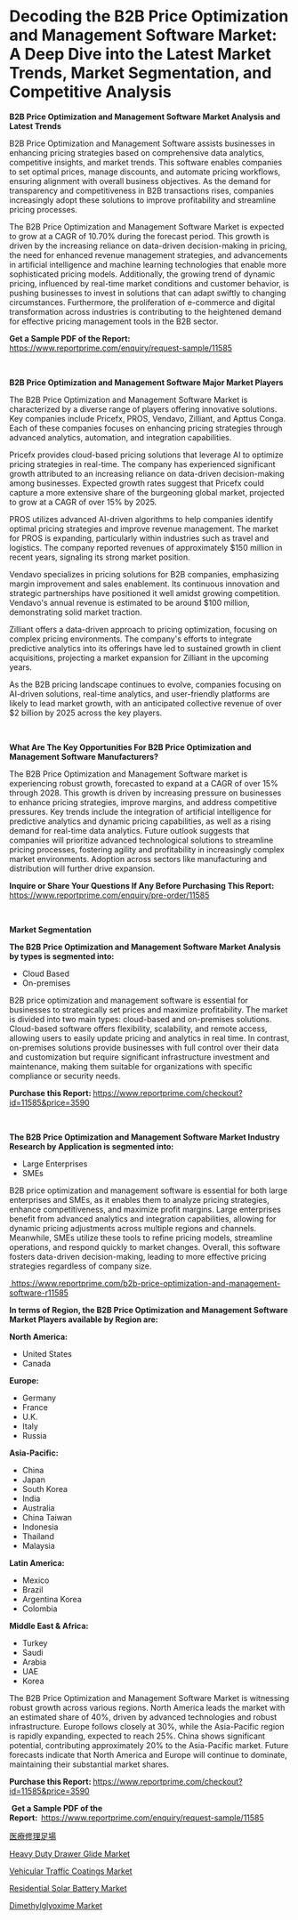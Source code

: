 <p><h1>Decoding the B2B Price Optimization and Management Software Market: A Deep Dive into the Latest Market Trends, Market Segmentation, and Competitive Analysis</h1></p><p><strong>B2B Price Optimization and Management Software Market Analysis and Latest Trends</strong></p>
<p><p>B2B Price Optimization and Management Software assists businesses in enhancing pricing strategies based on comprehensive data analytics, competitive insights, and market trends. This software enables companies to set optimal prices, manage discounts, and automate pricing workflows, ensuring alignment with overall business objectives. As the demand for transparency and competitiveness in B2B transactions rises, companies increasingly adopt these solutions to improve profitability and streamline pricing processes.</p><p>The B2B Price Optimization and Management Software Market is expected to grow at a CAGR of 10.70% during the forecast period. This growth is driven by the increasing reliance on data-driven decision-making in pricing, the need for enhanced revenue management strategies, and advancements in artificial intelligence and machine learning technologies that enable more sophisticated pricing models. Additionally, the growing trend of dynamic pricing, influenced by real-time market conditions and customer behavior, is pushing businesses to invest in solutions that can adapt swiftly to changing circumstances. Furthermore, the proliferation of e-commerce and digital transformation across industries is contributing to the heightened demand for effective pricing management tools in the B2B sector.</p></p>
<p><strong>Get a Sample PDF of the Report:&nbsp;</strong> <a href="https://www.reportprime.com/enquiry/request-sample/11585">https://www.reportprime.com/enquiry/request-sample/11585</a></p>
<p>&nbsp;</p>
<p><strong>B2B Price Optimization and Management Software Major Market Players</strong></p>
<p><p>The B2B Price Optimization and Management Software Market is characterized by a diverse range of players offering innovative solutions. Key companies include Pricefx, PROS, Vendavo, Zilliant, and Apttus Conga. Each of these companies focuses on enhancing pricing strategies through advanced analytics, automation, and integration capabilities.</p><p>Pricefx provides cloud-based pricing solutions that leverage AI to optimize pricing strategies in real-time. The company has experienced significant growth attributed to an increasing reliance on data-driven decision-making among businesses. Expected growth rates suggest that Pricefx could capture a more extensive share of the burgeoning global market, projected to grow at a CAGR of over 15% by 2025.</p><p>PROS utilizes advanced AI-driven algorithms to help companies identify optimal pricing strategies and improve revenue management. The market for PROS is expanding, particularly within industries such as travel and logistics. The company reported revenues of approximately $150 million in recent years, signaling its strong market position.</p><p>Vendavo specializes in pricing solutions for B2B companies, emphasizing margin improvement and sales enablement. Its continuous innovation and strategic partnerships have positioned it well amidst growing competition. Vendavo's annual revenue is estimated to be around $100 million, demonstrating solid market traction.</p><p>Zilliant offers a data-driven approach to pricing optimization, focusing on complex pricing environments. The company's efforts to integrate predictive analytics into its offerings have led to sustained growth in client acquisitions, projecting a market expansion for Zilliant in the upcoming years.</p><p>As the B2B pricing landscape continues to evolve, companies focusing on AI-driven solutions, real-time analytics, and user-friendly platforms are likely to lead market growth, with an anticipated collective revenue of over $2 billion by 2025 across the key players.</p></p>
<p>&nbsp;</p>
<p><strong>What Are The Key Opportunities For B2B Price Optimization and Management Software Manufacturers?</strong></p>
<p><p>The B2B Price Optimization and Management Software market is experiencing robust growth, forecasted to expand at a CAGR of over 15% through 2028. This growth is driven by increasing pressure on businesses to enhance pricing strategies, improve margins, and address competitive pressures. Key trends include the integration of artificial intelligence for predictive analytics and dynamic pricing capabilities, as well as a rising demand for real-time data analytics. Future outlook suggests that companies will prioritize advanced technological solutions to streamline pricing processes, fostering agility and profitability in increasingly complex market environments. Adoption across sectors like manufacturing and distribution will further drive expansion.</p></p>
<p><strong>Inquire or Share Your Questions If Any Before Purchasing This Report:</strong> <a href="https://www.reportprime.com/enquiry/pre-order/11585">https://www.reportprime.com/enquiry/pre-order/11585</a></p>
<p>&nbsp;</p>
<p><strong>Market Segmentation</strong></p>
<p><strong>The B2B Price Optimization and Management Software Market Analysis by types is segmented into:</strong></p>
<p><ul><li>Cloud Based</li><li>On-premises</li></ul></p>
<p><p>B2B price optimization and management software is essential for businesses to strategically set prices and maximize profitability. The market is divided into two main types: cloud-based and on-premises solutions. Cloud-based software offers flexibility, scalability, and remote access, allowing users to easily update pricing and analytics in real time. In contrast, on-premises solutions provide businesses with full control over their data and customization but require significant infrastructure investment and maintenance, making them suitable for organizations with specific compliance or security needs.</p></p>
<p><strong>Purchase this Report:&nbsp;</strong><a href="https://www.reportprime.com/checkout?id=11585&price=3590">https://www.reportprime.com/checkout?id=11585&price=3590</a></p>
<p>&nbsp;</p>
<p><strong>The B2B Price Optimization and Management Software Market Industry Research by Application is segmented into:</strong></p>
<p><ul><li>Large Enterprises</li><li>SMEs</li></ul></p>
<p><p>B2B price optimization and management software is essential for both large enterprises and SMEs, as it enables them to analyze pricing strategies, enhance competitiveness, and maximize profit margins. Large enterprises benefit from advanced analytics and integration capabilities, allowing for dynamic pricing adjustments across multiple regions and channels. Meanwhile, SMEs utilize these tools to refine pricing models, streamline operations, and respond quickly to market changes. Overall, this software fosters data-driven decision-making, leading to more effective pricing strategies regardless of company size.</p></p>
<p><a href="https://www.reportprime.com/b2b-price-optimization-and-management-software-r11585">&nbsp;https://www.reportprime.com/b2b-price-optimization-and-management-software-r11585</a></p>
<p><strong>In terms of Region, the B2B Price Optimization and Management Software Market Players available by Region are:</strong></p>
<p>
    <p> <strong> North America: </strong>
        <ul>
            <li>United States</li>
            <li>Canada</li>
        </ul>
        </p> 
    <p> <strong> Europe: </strong>
        <ul>
            <li>Germany</li>
            <li>France</li>
            <li>U.K.</li>
            <li>Italy</li>
            <li>Russia</li>
        </ul>
        </p> 
    <p> <strong> Asia-Pacific: </strong>
        <ul>
            <li>China</li>
            <li>Japan</li>
            <li>South Korea</li>
            <li>India</li>
            <li>Australia</li>
            <li>China Taiwan</li>
            <li>Indonesia</li>
            <li>Thailand</li>
            <li>Malaysia</li>
        </ul>
        </p> 
    <p> <strong> Latin America: </strong>
        <ul>
            <li>Mexico</li>
            <li>Brazil</li>
            <li>Argentina Korea</li>
            <li>Colombia</li>
        </ul>
        </p> 
    <p> <strong> Middle East & Africa: </strong>
        <ul>
            <li>Turkey</li>
            <li>Saudi</li>
            <li>Arabia</li>
            <li>UAE</li>
            <li>Korea</li>
        </ul>
    </p>
    </p>
<p><p>The B2B Price Optimization and Management Software Market is witnessing robust growth across various regions. North America leads the market with an estimated share of 40%, driven by advanced technologies and robust infrastructure. Europe follows closely at 30%, while the Asia-Pacific region is rapidly expanding, expected to reach 25%. China shows significant potential, contributing approximately 20% to the Asia-Pacific market. Future forecasts indicate that North America and Europe will continue to dominate, maintaining their substantial market shares.</p></p>
<p><strong>Purchase this Report: </strong><a href="https://www.reportprime.com/checkout?id=11585&price=3590">https://www.reportprime.com/checkout?id=11585&price=3590</a></p>
<p>&nbsp;<strong>Get a Sample PDF of the Report:&nbsp;&nbsp;</strong><a href="https://www.reportprime.com/enquiry/request-sample/11585">https://www.reportprime.com/enquiry/request-sample/11585</a></p>
<p><strong></strong></p>
<p><p><a href="https://medium.com/@jimmieraun892023/medical-repair-scaffolds-market-%E3%81%AF-%E3%82%B3%E3%82%B9%E3%83%88%E7%AE%A1%E7%90%86%E3%81%A8%E5%8A%B9%E7%8E%87%E5%90%91%E4%B8%8A%E3%82%92%E5%84%AA%E5%85%88%E3%81%97%E3%81%BE%E3%81%99-%E3%81%95%E3%82%89%E3%81%AB-%E5%A0%B1%E5%91%8A%E6%9B%B8%E3%81%AF%E5%B8%82%E5%A0%B4%E3%81%AE%E9%9C%80%E8%A6%81%E9%9D%A2%E3%81%A8%E4%BE%9B%E7%B5%A6%E9%9D%A2%E3%81%AE%E4%B8%A1%E6%96%B9%E3%82%92%E3%82%AB%E3%83%90%E3%83%BC%E3%81%97%E3%81%A6%E3%81%84%E3%81%BE%E3%81%99-medical-repair-13cdc7774ca8?postPublishedType=initial">医療修理足場</a></p><p><a href="https://medium.com/@kellieblock2023/the-heavy-duty-drawer-glide-industry-analysis-report-offers-a-comprehensive-and-current-0df0efeea828">Heavy Duty Drawer Glide Market</a></p><p><a href="https://www.linkedin.com/pulse/global-vehicular-traffic-coatings-industry-analysis-report-bvhtf?trackingId=vy1mpFiUSO2OdKecVISdaw%3D%3D">Vehicular Traffic Coatings Market</a></p><p><a href="https://medium.com/@rhys_bevs91/the-global-market-overview-of-the-residential-solar-battery-market-provides-a-unique-perspective-0802fad38f38">Residential Solar Battery Market</a></p><p><a href="https://issuu.com/reportprime-2/docs/dimethylglyoxime-market-size-2030.p_9f3adafe05a03e">Dimethylglyoxime Market</a></p></p>